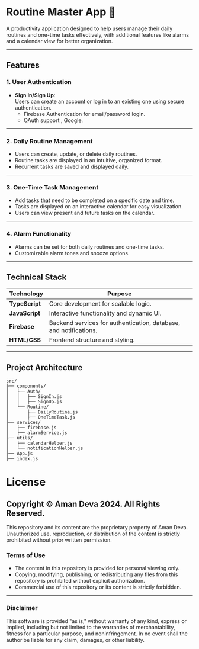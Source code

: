 # Routine Master App 📅

A productivity application designed to help users manage their daily routines and one-time tasks effectively, with additional features like alarms and a calendar view for better organization.

---

## **Features**

### 1. **User Authentication**  
   - **Sign In/Sign Up**:  
     Users can create an account or log in to an existing one using secure authentication.  
     - Firebase Authentication for email/password login.
     - OAuth support , Google.

---

### 2. **Daily Routine Management**  
   - Users can create, update, or delete daily routines.  
   - Routine tasks are displayed in an intuitive, organized format.  
   - Recurrent tasks are saved and displayed daily.

---

### 3. **One-Time Task Management**  
   - Add tasks that need to be completed on a specific date and time.  
   - Tasks are displayed on an interactive calendar for easy visualization.  
   - Users can view  present and future tasks on the calendar.

---

### 4. **Alarm Functionality**  
   - Alarms can be set for both daily routines and one-time tasks.    
   - Customizable alarm tones and snooze options.

---

## **Technical Stack**

| **Technology**    | **Purpose**                                 |
|--------------------|---------------------------------------------|
| **TypeScript**     | Core development for scalable logic.       |
| **JavaScript**     | Interactive functionality and dynamic UI.  |
| **Firebase**       | Backend services for authentication, database, and notifications. |
| **HTML/CSS**       | Frontend structure and styling.            |

---

## **Project Architecture**

```plaintext
src/
├── components/
│   ├── Auth/
│   │   ├── SignIn.js
│   │   ├── SignUp.js
│   └── Routine/
│       ├── DailyRoutine.js
│       ├── OneTimeTask.js
├── services/
│   ├── firebase.js
│   ├── alarmService.js
├── utils/
│   ├── calendarHelper.js
│   └── notificationHelper.js
├── App.js
├── index.js
```


# **License**

## Copyright © Aman Deva 2024. All Rights Reserved.

This repository and its content are the proprietary property of Aman Deva. Unauthorized use, reproduction, or distribution of the content is strictly prohibited without prior written permission.

### **Terms of Use**
- The content in this repository is provided for personal viewing only.
- Copying, modifying, publishing, or redistributing any files from this repository is prohibited without explicit authorization.
- Commercial use of this repository or its content is strictly forbidden.

---

### Disclaimer
This software is provided "as is," without warranty of any kind, express or implied, including but not limited to the warranties of merchantability, fitness for a particular purpose, and noninfringement. In no event shall the author be liable for any claim, damages, or other liability.
